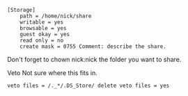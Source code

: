 ```shell
[Storage]
	path = /home/nick/share
	writable = yes
	browsable = yes
	guest okay = yes
	read only = no
	create mask = 0755 Comment: describe the share.
```

Don't forget to chown nick:nick the folder you want to share. 


Veto Not sure where this fits in. 
```shell
veto files = /._*/.DS_Store/ delete veto files = yes
```
